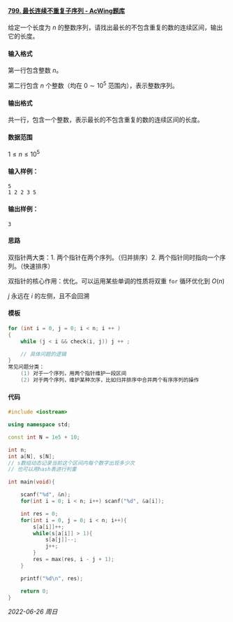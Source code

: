 #### [799. 最长连续不重复子序列 - AcWing题库](https://www.acwing.com/problem/content/801/)

给定一个长度为 $n$ 的整数序列，请找出最长的不包含重复的数的连续区间，输出它的长度。

#### 输入格式

第一行包含整数 $n$。

第二行包含 $n$ 个整数（均在 $0∼10^5$ 范围内），表示整数序列。

#### 输出格式

共一行，包含一个整数，表示最长的不包含重复的数的连续区间的长度。

#### 数据范围

$1≤n≤10^5$

#### 输入样例：

```
5
1 2 2 3 5
```

#### 输出样例：

```
3
```

#### 思路

双指针两大类：1. 两个指针在两个序列。（归并排序）2. 两个指针同时指向一个序列。（快速排序）

双指针的核心作用：优化。可以运用某些单调的性质将双重 `for` 循环优化到 $O(n)$

$j$ 永远在 $i$ 的左侧，且不会回溯

#### 模板

```cpp
for (int i = 0, j = 0; i < n; i ++ )
{
    while (j < i && check(i, j)) j ++ ;

    // 具体问题的逻辑
}
常见问题分类：
    (1) 对于一个序列，用两个指针维护一段区间
    (2) 对于两个序列，维护某种次序，比如归并排序中合并两个有序序列的操作
```

#### 代码

```cpp
#include <iostream>

using namespace std;

const int N = 1e5 + 10;

int n;
int a[N], s[N];
// s数组动态记录当前这个区间内每个数字出现多少次
// 也可以用hash表进行判重

int main(void){

    scanf("%d", &n);
    for(int i = 0; i < n; i++) scanf("%d", &a[i]);

    int res = 0;
    for(int i = 0, j = 0; i < n; i++){
        s[a[i]]++;
        while(s[a[i]] > 1){
            s[a[j]]--;
            j++;
        }
        res = max(res, i - j + 1);
    }

    printf("%d\n", res);

    return 0;
}
```


*2022-06-26 周日*